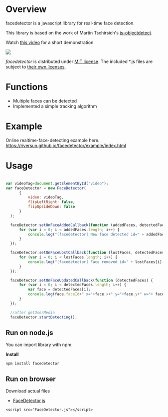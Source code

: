 # Overview
facedetector is a javascript library for real-time face detection.

This library is based on the work of Martin Tschirsich's [js-objectdetect](https://github.com/mtschirs/js-objectdetect).

Watch [this video](https://www.youtube.com/watch?v=TP4lxliMHXY) for a short demonstration.

<a href="https://www.youtube.com/watch?v=TP4lxliMHXY"><img src="https://riversun.github.io/img/facedetector/facedetector_demo.gif"></a>

*facedetector* is distributed under [MIT license](https://opensource.org/licenses/MIT).
The included *.js files are subject to [their own licenses](https://raw.githubusercontent.com/riversun/facedetector/master/LICENSE.txt?token=ALNAhFnQvwD-8sIxK9_f-Hp1FdyKVJhVks5aGB9xwA%3D%3D).

# Functions
- Multiple faces can be detected
- Implemented a simple tracking algorithm

# Example
Online realtime-face-detecting example here.  
https://riversun.github.io/facedetector/example/index.html

# Usage

```javascript

var videoTag=document.getElementById("video");
var faceDetector = new FaceDetector(
      {
          video: videoTag,
          flipLeftRight: false,
          flipUpsideDown: false
      }
  );

  faceDetector.setOnFaceAddedCallback(function (addedFaces, detectedFaces) {
      for (var i = 0; i < addedFaces.length; i++) {
          console.log("[facedetector] New face detected id=" + addedFaces[i].faceId + " index=" + addedFaces[i].faceIndex);
      }
  });

  faceDetector.setOnFaceLostCallback(function (lostFaces, detectedFaces) {
      for (var i = 0; i < lostFaces.length; i++) {
          console.log("[facedetector] Face removed id=" + lostFaces[i].faceId + " index=" + lostFaces[i].faceIndex);
      }
  });

  faceDetector.setOnFaceUpdatedCallback(function (detectedFaces) {
      for (var i = 0; i < detectedFaces.length; i++) {
          var face = detectedFaces[i];
          console.log(face.faceId+" x="+face.x+" y="+face.y+" w="+ face.width+" h="+face.height );
      }
  });

  //after getUserMedia
  faceDetector.startDetecting();

```


## Run on node.js

You can import library with npm.

**Install**

```
npm install facedetector
```

## Run on browser


Download actual files  
- [FaceDetector.js](https://raw.githubusercontent.com/riversun/facedetector/master/dist/FaceDetector.js)

```
<script src="FaceDetector.js"></script>
```
